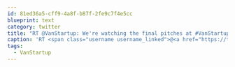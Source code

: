 ```yaml
---
id: 81ed36a5-cff9-4a8f-b87f-2fe9c7f4e5cc
blueprint: text
category: twitter
title: "RT @VanStartup: We're watching the final pitches at #VanStartup. Tune-in: http://bit.ly/VanStartup"
caption: 'RT <span class="username username_linked">@<a href="https://twitter.com/VanStartup" title="Startup Weekend Van">VanStartup</a></span>: We''re watching the final pitches at <span class="hashtag hashtag_local">#<a href="http://tweettemp.darylchymko.ca/?tag=vanstartup">VanStartup</a>. Tune-in: http://bit.ly/VanStartup'
tags:
  - VanStartup
---
```

